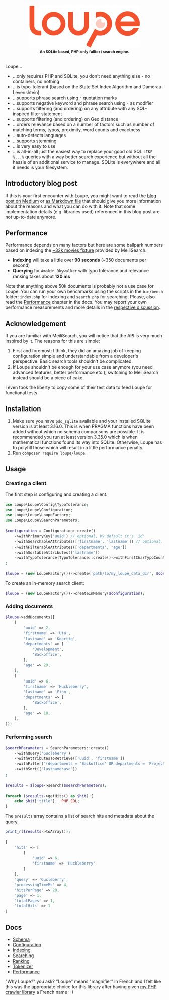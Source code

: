 <div align="center">
  <img src="./logo/logo.svg" width="355px" alt="Loupe"><br/>
  <small><b>An SQLite based, PHP-only fulltext search engine.</b></small>
</div>

<br/>

Loupe…

* …only requires PHP and SQLite, you don't need anything else - no containers, no nothing
* …is typo-tolerant (based on the State Set Index Algorithm and Damerau-Levenshtein)
* …supports phrase search using `"` quotation marks
* …supports negative keyword and phrase search using `-` as modifier
* …supports filtering (and ordering) on any attribute with any SQL-inspired filter statement
* …supports filtering (and ordering) on Geo distance
* …orders relevance based on a number of factors such as number of matching terms, typos, proximity, word counts and exactness
* …auto-detects languages
* …supports stemming
* …is very easy to use
* …is all-in-all just the easiest way to replace your good old SQL `LIKE %...%` queries with a way better search 
  experience but without all the hassle of an additional service to manage. SQLite is everywhere and all it needs is 
  your filesystem.

## Introductory blog post

If this is your first encounter with Loupe, you might want to read the [blog post on Medium][Blog_Medium] or [as 
Markdown file][Blog_Repository] that should give you more information about the reasons and what you can do with it. 
Note that some implementation details (e.g. libraries used) referenced in this blog post are not up-to-date anymore.

## Performance

Performance depends on many factors but here are some ballpark numbers based on indexing the 
[~32k movies fixture][MeiliSearch_Movies] provided by MeiliSearch.

* **Indexing** will take a little over **90 seconds** (~350 documents per second)
* **Querying** for `Amakin Dkywalker` with typo tolerance and relevance ranking takes about **120 ms**

Note that anything above 50k documents is probably not a use case for Loupe. You can run your own benchmarks 
using the scripts in the `bin/bench` folder: `index.php` for indexing and `search.php` for searching. 
Please, also read the [Performance](./docs/performance.md) chapter in the docs. You may report your own performance 
measurements and more details in the [respective discussion][Performance_Topic]. 

## Acknowledgement

If you are familiar with MeiliSearch, you will notice that the API is very much inspired by it. The
reasons for this are simple:

1. First and foremost: I think, they did an amazing job of keeping configuration simple and understandable from a 
   developer's perspective. Basic search tools shouldn't be complicated.
2. If Loupe shouldn't be enough for your use case anymore (you need advanced features, better performance etc.), 
   switching to MeiliSearch instead should be a piece of cake.

I even took the liberty to copy some of their test data to feed Loupe for functional tests.

## Installation

1. Make sure you have `pdo_sqlite` available and your installed SQLite version is at least 3.16.0. This is when 
   PRAGMA functions have been added without which no schema comparisons are possible. It is recommended you run at 
   least version 3.35.0 which is when mathematical functions found its way into SQLite. Otherwise, Loupe has to 
   polyfill those which will result in a little performance penalty.
2. Run `composer require loupe/loupe`.

## Usage

### Creating a client

The first step is configuring and creating a client.

```php
use Loupe\Loupe\Config\TypoTolerance;
use Loupe\Loupe\Configuration;
use Loupe\Loupe\LoupeFactory;
use Loupe\Loupe\SearchParameters;

$configuration = Configuration::create()
    ->withPrimaryKey('uuid') // optional, by default it's 'id'
    ->withSearchableAttributes(['firstname', 'lastname']) // optional, by default it's ['*'] - everything is indexed
    ->withFilterableAttributes(['departments', 'age'])
    ->withSortableAttributes(['lastname'])
    ->withTypoTolerance(TypoTolerance::create()->withFirstCharTypoCountsDouble(false)) // can be further fine-tuned but is enabled by default
;

$loupe = (new LoupeFactory())->create('path/to/my_loupe_data_dir', $configuration);
```

To create an in-memory search client:

```php
$loupe = (new LoupeFactory())->createInMemory($configuration);
```

### Adding documents

```php
$loupe->addDocuments([
    [
        'uuid' => 2,
        'firstname' => 'Uta',
        'lastname' => 'Koertig',
        'departments' => [
            'Development',
            'Backoffice',
        ],
        'age' => 29,
    ],
    [
        'uuid' => 6,
        'firstname' => 'Huckleberry',
        'lastname' => 'Finn',
        'departments' => [
            'Backoffice',
        ],
        'age' => 18,
    ],
]);
```

### Performing search

```php
$searchParameters = SearchParameters::create()
    ->withQuery('Gucleberry')
    ->withAttributesToRetrieve(['uuid', 'firstname'])
    ->withFilter("(departments = 'Backoffice' OR departments = 'Project Management') AND age > 17")
    ->withSort(['lastname:asc'])
;

$results = $loupe->search($searchParameters);

foreach ($results->getHits() as $hit) {
    echo $hit['title'] . PHP_EOL;
}
```

The `$results` array contains a list of search hits and metadata about the query.

```php
print_r($results->toArray());

[
    'hits' => [
        [
            'uuid' => 6,
            'firstname' => 'Huckleberry'
        ]
    ],
    'query' => 'Gucleberry',
    'processingTimeMs' => 4,
    'hitsPerPage' => 20,
    'page' => 1,
    'totalPages' => 1,
    'totalHits' => 1
]
```

## Docs

* [Schema](./docs/schema.md)
* [Configuration](./docs/configuration.md)
* [Indexing](./docs/indexing.md)
* [Searching](./docs/searching.md)
* [Ranking](./docs/ranking.md)
* [Tokenizer](./docs/tokenizer.md)
* [Performance](./docs/performance.md)

"Why Loupe?" you ask? "Loupe" means "magnifier" in French and I felt like this was the appropriate choice for this 
library after having given [my PHP crawler library][Escargot] a French name :-)

[Escargot]: https://github.com/terminal42/escargot
[Blog_Medium]: https://medium.com/@yanick.witschi/loupe-a-search-engine-with-only-php-and-sqlite-1c0d83024a71
[Blog_Repository]: ./docs/blog_post.md
[MeiliSearch_Movies]: https://www.meilisearch.com/movies.json
[Performance_Topic]: https://github.com/loupe-php/loupe/discussions/17
